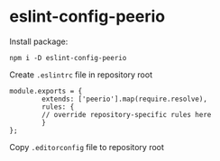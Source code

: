 # eslint-config-peerio

Install package:
```
npm i -D eslint-config-peerio
```

Create `.eslintrc` file in repository root
```
module.exports = {
        extends: ['peerio'].map(require.resolve),
        rules: {
        // override repository-specific rules here
        }
};
```

Copy `.editorconfig` file to repository root

